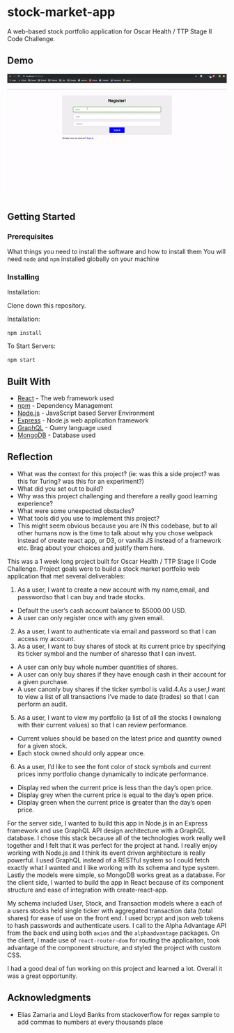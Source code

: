# stock-market-app

A web-based stock portfolio application for Oscar Health / TTP Stage II Code Challenge.

## Demo

![](ezgif.com-video-to-gif.gif)

## Getting Started

### Prerequisites

What things you need to install the software and how to install them
You will need `node` and `npm` installed globally on your machine

### Installing

Installation:

Clone down this repository. 

Installation:

`npm install`

To Start Servers:

`npm start`

## Built With

* [React](https://reactjs.org) - The web framework used
* [npm](https://www.npmjs.com) - Dependency Management
* [Node.js](https://nodejs.org/en/) - JavaScript based Server Environment
* [Express](https://expressjs.com) - Node.js web application framework
* [GraphQL](https://graphql.org) - Query language used
* [MongoDB](https://www.mongodb.com) - Database used

## Reflection

  - What was the context for this project? (ie: was this a side project? was this for Turing? was this for an experiment?)
  - What did you set out to build?
  - Why was this project challenging and therefore a really good learning experience?
  - What were some unexpected obstacles?
  - What tools did you use to implement this project?
  - This might seem obvious because you are IN this codebase, but to all other humans now is the time to talk about why you chose webpack instead of create react app, or D3, or vanilla JS instead of a framework etc. Brag about your choices and justify them here. 

This was a 1 week long project built for Oscar Health / TTP Stage II Code Challenge. Project goals were to build a stock market portfolio web application that met several deliverables: 

  1. As a user, I want to create a new account with my name,email, and passwordso that I can buy and trade stocks.
  - Default the user’s cash account balance to $5000.00 USD.
  - A user can only register once with any given email.
  2. As a user, I want to authenticate via email and password so that I can access my account.
  3. As a user, I want to buy shares of stock at its current price by specifying its ticker symbol and the number of sharesso that I can invest.
  - A user can only buy whole number quantities of shares.
  - A user can only buy shares if they have enough cash in their account for a given purchase.
  - A user canonly buy shares if the ticker symbol is valid.4.As a user,I want to view a list of all transactions I’ve made to date (trades) so that I can perform an audit.
  5. As a user, I want to view my portfolio (a list of all the stocks I ownalong with their current values) so that I can review performance.
  - Current values should be based on the latest price and quantity owned for a given stock.
  - Each stock owned should only appear once.
  6. As a user, I’d like to see the font color of stock symbols and current prices inmy portfolio change dynamically to indicate performance.
  - Display red when the current price is less than the day’s open price.
  - Display grey when the current price is equal to the day’s open price.
  - Display green when the current price is greater than the day’s open price.
    
For the server side, I wanted to build this app in Node.js in an Express framework and use GraphQL API design architecture with a GraphQL database. I chose this stack because all of the technologies work really well together and I felt that it was perfect for the project at hand. I really enjoy working with Node.js and I think its event driven arghitecture is really powerful. I used GraphQL instead of a RESTful system so I could fetch exactly what I wanted and I like working with its schema and type system. Lastly the models were simple, so MongoDB works great as a database. For the client side, I wanted to build the app in React because of its component structure and ease of integration with create-react-app.
    
My schema included User, Stock, and Transaction models where a each of a users stocks held single ticker with aggregated transaction data (total shares) for ease of use on the front end. I used bcrypt and json web tokens to hash passwords and authenticate users. I call to the Alpha Advantage API from the back end using both `axios` and the `alphaadvantage` packages. On the client, I made use of `react-router-dom` for routing the applicaiton, took advantage of the component structure, and styled the project with custom CSS.

I had a good deal of fun working on this project and learned a lot. Overall it was a great opportunity.

## Acknowledgments

* Elias Zamaria and Lloyd Banks from stackoverflow for regex sample to add commas to numbers at every thousands place
